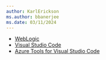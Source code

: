 ```yaml
---
author: KarlErickson
ms.author: bbanerjee
ms.date: 03/11/2024
---
```


- [WebLogic](https://www.oracle.com/middleware/technologies/weblogic-server-installers-downloads.html)
- [Visual Studio Code](https://code.visualstudio.com/download)
- [Azure Tools for Visual Studio Code](https://marketplace.visualstudio.com/items?itemName=ms-vscode.vscode-node-azure-pack)
